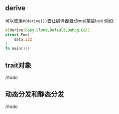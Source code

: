 ## derive
可以使用`#[derive()]`去让编译器自动impl某些trait
例如:
```rust
#[derive(Copy,Clone,Default,Debug,Eq)]
struct Foo{
    data:i32
}
fn main(){}
```

## trait对象
//todo 
## 动态分发和静态分发
//todo
